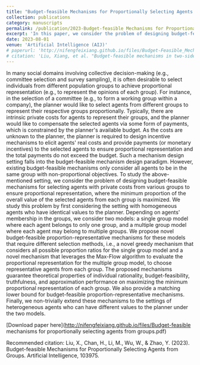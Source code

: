 ```yaml
---
title: "Budget-feasible Mechanisms for Proportionally Selecting Agents from Groups"
collection: publications
category: manuscripts
permalink: /publication/2023-Budget-feasible Mechanisms for Proportionally Selecting Agents from Groups
excerpt: 'In this paper, we consider the problem of designing budget-feasible mechanisms for selecting agents with private costs from various groups to ensure proportional representation, where the minimum proportion of the overall value of the selected agents from each group is maximized.'
date: 2023-08-01
venue: 'Artificial Intelligence (AIJ)'
# paperurl: 'http://nifengfeixiang.github.io/files/Budget-Feasible_Mechanisms_in_Two-Sided_Crowdsensing_Markets_Truthfulness_Fairness_and_Efficiency.pdf'
# citation: 'Liu, Xiang, et al. "Budget-feasible mechanisms in two-sided crowdsensing markets: Truthfulness, fairness, and efficiency." IEEE Transactions on Mobile Computing (2022).'
---
```


In many social domains involving collective decision-making (e.g., committee selection and survey sampling), it is often desirable to select individuals from different population groups to achieve proportional representation (e.g., to represent the opinions of each group). For instance, in the selection of a committee (e.g., to form a working group within a company), the planner would like to select agents from different groups to represent their respective groups proportionally. Typically, there are intrinsic private costs for agents to represent their groups, and the planner would like to compensate the selected agents via some form of payments, which is constrained by the planner's available budget. As the costs are unknown to the planner, the planner is required to design incentive mechanisms to elicit agents' real costs and provide payments (or monetary incentives) to the selected agents to ensure proportional representation and the total payments do not exceed the budget. Such a mechanism design setting falls into the budget-feasible mechanism design paradigm. However, existing budget-feasible mechanisms only consider all agents to be in the same group with non-proportional objectives. To study the above-mentioned setting, we consider the problem of designing budget-feasible mechanisms for selecting agents with private costs from various groups to ensure proportional representation, where the minimum proportion of the overall value of the selected agents from each group is maximized. We study this problem by first considering the setting with homogeneous agents who have identical values to the planner. Depending on agents' membership in the groups, we consider two models: a single group model where each agent belongs to only one group, and a multiple group model where each agent may belong to multiple groups. We propose novel budget-feasible proportion-representative mechanisms for these models that require different selection methods, i.e., a novel greedy mechanism that considers all possible proportion ratios for the single group model and a novel mechanism that leverages the Max-Flow algorithm to evaluate the proportional representation for the multiple group model, to choose representative agents from each group. The proposed mechanisms guarantee theoretical properties of individual rationality, budget-feasibility, truthfulness, and approximation performance on maximizing the minimum proportional representation of each group. We also provide a matching lower bound for budget-feasible proportion-representative mechanisms. Finally, we non-trivially extend these mechanisms to the settings of heterogeneous agents who can have different values to the planner under the two models.

[Download paper here](http://nifengfeixiang.github.io/files/Budget-feasible mechanisms for proportionally selecting agents from groups.pdf)

Recommended citation: Liu, X., Chan, H., Li, M., Wu, W., & Zhao, Y. (2023). Budget-feasible Mechanisms for Proportionally Selecting Agents from Groups. Artificial Intelligence, 103975.